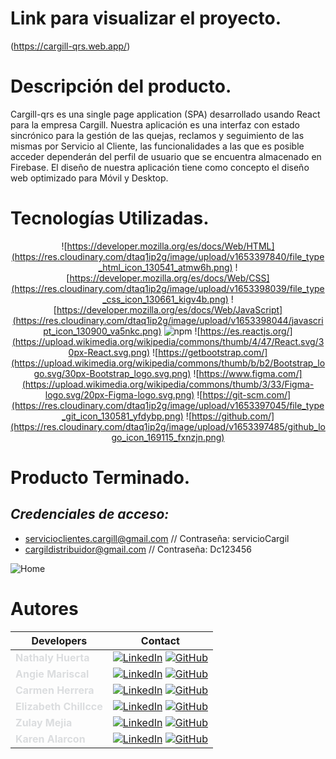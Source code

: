 # Link para visualizar el proyecto.

(https://cargill-qrs.web.app/)

# Descripción del producto.

Cargill-qrs es una single page application (SPA) desarrollado usando React para la empresa Cargill. Nuestra aplicación es una interfaz con estado sincrónico para la gestión de las quejas, reclamos y seguimiento de las mismas por Servicio al Cliente, las funcionalidades a las que es posible acceder dependerán del perfil de usuario que se encuentra almacenado en Firebase. El diseño de nuestra aplicación tiene como concepto el diseño web optimizado para Móvil y Desktop.

# Tecnologías Utilizadas.

<div align="center">

![https://developer.mozilla.org/es/docs/Web/HTML](https://res.cloudinary.com/dtaq1ip2g/image/upload/v1653397840/file_type_html_icon_130541_atmw6h.png)
![https://developer.mozilla.org/es/docs/Web/CSS](https://res.cloudinary.com/dtaq1ip2g/image/upload/v1653398039/file_type_css_icon_130661_kigv4b.png)
![https://developer.mozilla.org/es/docs/Web/JavaScript](https://res.cloudinary.com/dtaq1ip2g/image/upload/v1653398044/javascript_icon_130900_va5nkc.png)
![npm](https://res.cloudinary.com/dtaq1ip2g/image/upload/v1656693016/npm_original_wordmark_logo_icon_146402_1_n7b6ko.png)
![https://es.reactjs.org/](https://upload.wikimedia.org/wikipedia/commons/thumb/4/47/React.svg/30px-React.svg.png)
![https://getbootstrap.com/](https://upload.wikimedia.org/wikipedia/commons/thumb/b/b2/Bootstrap_logo.svg/30px-Bootstrap_logo.svg.png)
![https://www.figma.com/](https://upload.wikimedia.org/wikipedia/commons/thumb/3/33/Figma-logo.svg/20px-Figma-logo.svg.png)
![https://git-scm.com/](https://res.cloudinary.com/dtaq1ip2g/image/upload/v1653397045/file_type_git_icon_130581_yfdybp.png)
![https://github.com/](https://res.cloudinary.com/dtaq1ip2g/image/upload/v1653397485/github_logo_icon_169115_fxnzjn.png)

</div>

# Producto Terminado.
## *Credenciales de acceso:*
* servicioclientes.cargill@gmail.com // Contraseña: servicioCargil
* cargildistribuidor@gmail.com // Contraseña: Dc123456

![Home](https://res.cloudinary.com/dtaq1ip2g/image/upload/v1661473537/home_Cargil_vgpr2n.png)

# Autores
 Developers | Contact |
| ------------- | ------------- |
| <span style="color:#dbdddf;">**Nathaly Huerta**</span> | [![LinkedIn](https://img.shields.io/badge/linkedin-%230077B5.svg?style=for-the-badge&logo=linkedin&logoColor=white)](https://www.linkedin.com/in/nathalyhuertabermúdez/) [![GitHub](https://img.shields.io/badge/github-%23121011.svg?style=for-the-badge&logo=github&logoColor=white)](https://github.com/nathaly-creat) |
| <span style="color:#dbdddf;">**Angie Mariscal**</span>| [![LinkedIn](https://img.shields.io/badge/linkedin-%230077B5.svg?style=for-the-badge&logo=linkedin&logoColor=white)](https://www.linkedin.com/in/angie-mariscal/) [![GitHub](https://img.shields.io/badge/github-%23121011.svg?style=for-the-badge&logo=github&logoColor=white)](https://github.com/Angie-Mp) |
| <span style="color:#dbdddf;">**Carmen Herrera**</span> | [![LinkedIn](https://img.shields.io/badge/linkedin-%230077B5.svg?style=for-the-badge&logo=linkedin&logoColor=white)](https://www.linkedin.com/in/carmenherreraanicama/) [![GitHub](https://img.shields.io/badge/github-%23121011.svg?style=for-the-badge&logo=github&logoColor=white)](https://github.com/carmen0810) |
| <span style="color:#dbdddf;">**Elizabeth Chillcce**</span>| [![LinkedIn](https://img.shields.io/badge/linkedin-%230077B5.svg?style=for-the-badge&logo=linkedin&logoColor=white)](www.linkedin.com/in/elichillcce) [![GitHub](https://img.shields.io/badge/github-%23121011.svg?style=for-the-badge&logo=github&logoColor=white)](https://github.com/ElizabethChillcce) |
| <span style="color:#dbdddf;">**Zulay Mejia**</span> | [![LinkedIn](https://img.shields.io/badge/linkedin-%230077B5.svg?style=for-the-badge&logo=linkedin&logoColor=white)](https://www.linkedin.com/in/zulay-mejia-360234236/) [![GitHub](https://img.shields.io/badge/github-%23121011.svg?style=for-the-badge&logo=github&logoColor=white)](https://github.com/zulaymejia) |
| <span style="color:#dbdddf;">**Karen Alarcon**</span>| [![LinkedIn](https://img.shields.io/badge/linkedin-%230077B5.svg?style=for-the-badge&logo=linkedin&logoColor=white)](www.linkedin.com/in/karenalarconcv) [![GitHub](https://img.shields.io/badge/github-%23121011.svg?style=for-the-badge&logo=github&logoColor=white)](https://github.com/KalarconYarz) |

